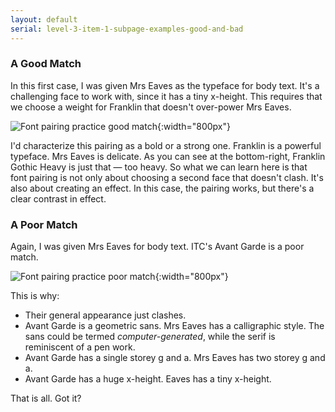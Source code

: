 ```yaml
---
layout: default
serial: level-3-item-1-subpage-examples-good-and-bad
---
```

### A Good Match

In this first case, I was given Mrs Eaves as the typeface for body text. It's a challenging face to work with, since it has a tiny x-height. This requires that we choose a weight for Franklin that doesn't over-power Mrs Eaves.

![Font pairing practice good match]({{site.url}}/svg/font-pairing-practice-good-match.svg "Font pairing practice good match"){:width="800px"}

I'd characterize this pairing as a bold or a strong one. Franklin is a powerful typeface. Mrs Eaves is delicate. As you can see at the bottom-right, Franklin Gothic Heavy is just that — too heavy. So what we can learn here is that font pairing is not only about choosing a second face that doesn't clash. It's also about creating an effect. In this case, the pairing works, but there's a clear contrast in effect.

### A Poor Match

Again, I was given Mrs Eaves for body text. ITC's Avant Garde is a poor match.

![Font pairing practice poor match]({{site.url}}/svg/font-pairing-practice-poor-match.svg "Font pairing practice poor match"){:width="800px"}

This is why:

<ul class="hasBullets">
	<li>Their general appearance just clashes.</li>
	<li>Avant Garde is a geometric sans. Mrs Eaves has a calligraphic style. The sans could be termed <em>computer-generated</em>, while the serif is reminiscent of a pen work.</li>
	<li>Avant Garde has a single storey g and a. Mrs Eaves has two storey g and a.</li>
	<li>Avant Garde has a huge x-height. Eaves has a tiny x-height.</li>
</ul>

That is all. Got it?